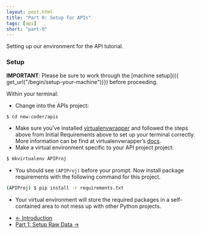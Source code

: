 ```yaml
---
layout: post.html
title: "Part 0: Setup for APIs"
tags: [api]
short: "part-0"
---
```


Setting up our environment for the API tutorial.

### Setup

**IMPORTANT**: Please be sure to work through the [machine setup]({{ get_url("/begin/setup-your-machine")}}) before proceeding.

Within your terminal:

* Change into the APIs project:

```bash
$ cd new-coder/apis
```
* Make sure you’ve installed [virtualenvwrapper](http://pypi.python.org/pypi/virtualenvwrapper) and followed the steps above from Initial Requirements above to set up your terminal correctly.  More information can be find at virtualenvwrapper’s [docs](http://virtualenvwrapper.readthedocs.org/en/latest/).
* Make a virtual environment specific to your API project project:

```bash
$ mkvirtualenv APIProj
```
* You should see `(APIProj)` before your prompt. Now install package requirements with the following command for this project.

```bash
(APIProj) $ pip install -r requirements.txt
```
* Your virtual environment will store the required packages in a self-contained area to not mess up with other Python projects.

<nav>
  <ul class="pager">
    <li class="previous"><a href="{{ get_url('/api/intro/') }}"><span aria-hidden="true">&larr;</span> Introduction</a></li>
    <li class="next"><a href="{{ get_url('/api/part-1/') }}">Part 1: Setup Raw Data <span aria-hidden="true">&rarr;</span></a></li>
  </ul>
</nav>
